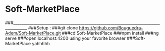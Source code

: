 # Soft-MarketPlace
###_____________________________________________________________________________________
###Setup :
###git clone https://github.com/Bouguedra-Adem/Soft-MarketPlace.git
###cd Soft-MarketPlace
###npm install
###ng serve
###open localhost:4200 using your favorite browser
###Soft-MarketPlace yahhhhh

